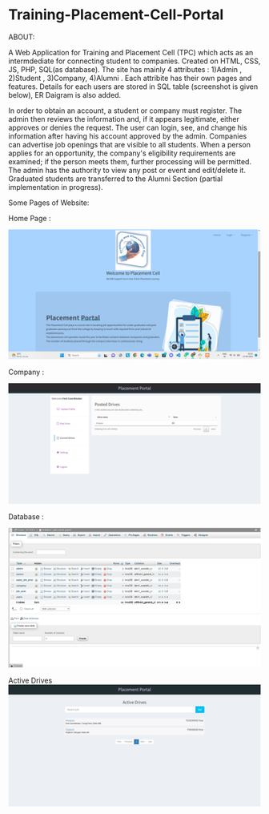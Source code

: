 # Training-Placement-Cell-Portal


ABOUT:

A Web Application for Training and Placement Cell (TPC) which acts as an intermdediate for connecting student to companies. Created on HTML, CSS, JS, PHP, SQL(as database). The site has mainly 4 attributes : 1)Admin , 2)Student , 3)Company, 4)Alumni .
Each attribite has their own pages and features. Details for each users are stored in SQL table (screenshot is given below), ER Daigram is also added.

In order to obtain an account, a student or company must register. The admin then reviews the information and, if it appears legitimate, either approves or denies the request. The user can login, see, and change his information after having his account approved by the admin. Companies can advertise job openings that are visible to all students. When a person applies for an opportunity, the company's eligibility requirements are examined; if the person meets them, further processing will be permitted. 
The admin has the authority to view any post or event and edit/delete it.  
Graduated students are transferred to the Alumni Section (partial implementation in progress).

Some Pages of Website:

Home Page :

![Home](https://github.com/DhruvChoudhari/TPC_PROJ/blob/main/Screenshot%20(648).png)

Company :

![Posted Drives by a company](https://github.com/DhruvChoudhari/TPC_PROJ/blob/main/company.png)

Database :

![Database](https://github.com/DhruvChoudhari/TPC_PROJ/blob/main/Screenshot%202023-06-13%20032637.png)

Active Drives
![Active Drives](https://github.com/DhruvChoudhari/TPC_PROJ/blob/main/Screenshot%20(649).png)
